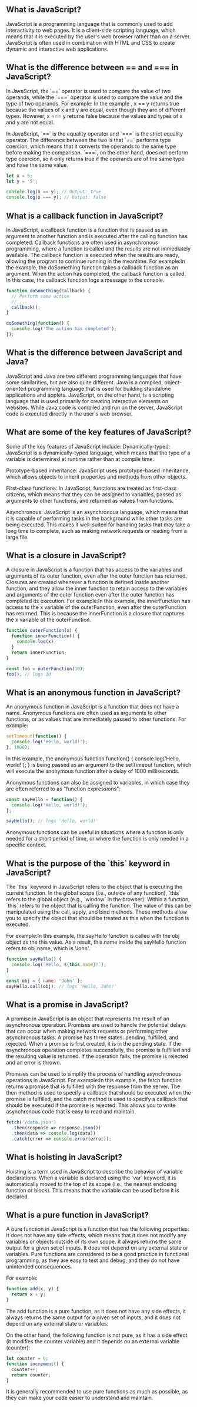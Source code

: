 <h2>What is JavaScript?</h2>
<p>JavaScript is a programming language that is commonly used to add interactivity to web pages. It is a client-side scripting language, which means that it is executed by the user's web browser rather than on a server. JavaScript is often used in combination with HTML and CSS to create dynamic and interactive web applications.</p>
<h2>What is the difference between == and === in JavaScript?</h2>
<p>In JavaScript, the `==` operator is used to compare the value of two operands, while the `===` operator is used to compare the value and the type of two operands. For example:
In the example , x == y returns true because the values of x and y are equal, even though they are of different types. However, x === y returns false because the values and types of x and y are not equal.</p>
<p>In JavaScript, `==` is the equality operator and `===` is the strict equality operator. The difference between the two is that `==` performs type coercion, which means that it converts the operands to the same type before making the comparison. `===`, on the other hand, does not perform type coercion, so it only returns true if the operands are of the same type and have the same value.</p>



```javascript
let x = 5;
let y = '5';

console.log(x == y); // Output: true
console.log(x === y); // Output: false
```

<h2>What is a callback function in JavaScript?</h2>
<p>In JavaScript, a callback function is a function that is passed as an argument to another function and is executed after the calling function has completed. Callback functions are often used in asynchronous programming, where a function is called and the results are not immediately available. The callback function is executed when the results are ready, allowing the program to continue running in the meantime.
For example:In the example, the doSomething function takes a callback function as an argument. When the action has completed, the callback function is called. In this case, the callback function logs a message to the console.</p>


```javascript
function doSomething(callback) {
  // Perform some action
  // ...
  callback();
}

doSomething(function() {
  console.log('The action has completed');
});
```


<h2>What is the difference between JavaScript and Java?</h2>
<p>JavaScript and Java are two different programming languages that have some similarities, but are also quite different. Java is a compiled, object-oriented programming language that is used for building standalone applications and applets. JavaScript, on the other hand, is a scripting language that is used primarily for creating interactive elements on websites. While Java code is compiled and run on the server, JavaScript code is executed directly in the user's web browser.</p>
<h2>What are some of the key features of JavaScript?</h2>
<p>Some of the key features of JavaScript include:
Dynamically-typed: JavaScript is a dynamically-typed language, which means that the type of a variable is determined at runtime rather than at compile time.

Prototype-based inheritance: JavaScript uses prototype-based inheritance, which allows objects to inherit properties and methods from other objects.

First-class functions: In JavaScript, functions are treated as first-class citizens, which means that they can be assigned to variables, passed as arguments to other functions, and returned as values from functions.

Asynchronous: JavaScript is an asynchronous language, which means that it is capable of performing tasks in the background while other tasks are being executed. This makes it well-suited for handling tasks that may take a long time to complete, such as making network requests or reading from a large file.</p>


<h2>What is a closure in JavaScript?</h2>
<p>A closure in JavaScript is a function that has access to the variables and arguments of its outer function, even after the outer function has returned. Closures are created whenever a function is defined inside another function, and they allow the inner function to retain access to the variables and arguments of the outer function even after the outer function has completed its execution.
For example:In this example, the innerFunction has access to the x variable of the outerFunction, even after the outerFunction has returned. This is because the innerFunction is a closure that captures the x variable of the outerFunction.</p>


```javascript
function outerFunction(x) {
  function innerFunction() {
    console.log(x);
  }
  return innerFunction;
}

const foo = outerFunction(10);
foo(); // logs 10
```


<h2>What is an anonymous function in JavaScript?</h2>
<p>An anonymous function in JavaScript is a function that does not have a name. Anonymous functions are often used as arguments to other functions, or as values that are immediately passed to other functions.
For example:</p>


```javascript
setTimeout(function() {
  console.log('Hello, world!');
}, 1000);
```

<p>In this example, the anonymous function function() { console.log('Hello, world!'); } is being passed as an argument to the setTimeout function, which will execute the anonymous function after a delay of 1000 milliseconds.

Anonymous functions can also be assigned to variables, in which case they are often referred to as "function expressions":</p>


```javascript
const sayHello = function() {
  console.log('Hello, world!');
};

sayHello(); // logs 'Hello, world!'
```


<p>Anonymous functions can be useful in situations where a function is only needed for a short period of time, or where the function is only needed in a specific context.</p>
<h2>What is the purpose of the `this` keyword in JavaScript?</h2>
<p>The `this` keyword in JavaScript refers to the object that is executing the current function. In the global scope (i.e., outside of any function), `this` refers to the global object (e.g., `window` in the browser). Within a function, `this` refers to the object that is calling the function.
The value of this can be manipulated using the call, apply, and bind methods. These methods allow you to specify the object that should be treated as this when the function is executed.

For example:In this example, the sayHello function is called with the obj object as the this value. As a result, this.name inside the sayHello function refers to obj.name, which is 'John'.</p>


```javascript
function sayHello() {
  console.log(`Hello, ${this.name}!`);
}

const obj = { name: 'John' };
sayHello.call(obj); // logs 'Hello, John!'
```


<h2>What is a promise in JavaScript?</h2>
<p>A promise in JavaScript is an object that represents the result of an asynchronous operation. Promises are used to handle the potential delays that can occur when making network requests or performing other asynchronous tasks.
A promise has three states: pending, fulfilled, and rejected. When a promise is first created, it is in the pending state. If the asynchronous operation completes successfully, the promise is fulfilled and the resulting value is returned. If the operation fails, the promise is rejected and an error is thrown.

Promises can be used to simplify the process of handling asynchronous operations in JavaScript. For example:In this example, the fetch function returns a promise that is fulfilled with the response from the server. The then method is used to specify a callback that should be executed when the promise is fulfilled, and the catch method is used to specify a callback that should be executed if the promise is rejected. This allows you to write asynchronous code that is easy to read and maintain.</p>


```javascript
fetch('/data.json')
  .then(response => response.json())
  .then(data => console.log(data))
  .catch(error => console.error(error));
```


<h2>What is hoisting in JavaScript?</h2>
<p>Hoisting is a term used in JavaScript to describe the behavior of variable declarations. When a variable is declared using the `var` keyword, it is automatically moved to the top of its scope (i.e., the nearest enclosing function or block). This means that the variable can be used before it is declared.</p>
<h2>What is a pure function in JavaScript?</h2>
<p>A pure function in JavaScript is a function that has the following properties:
It does not have any side effects, which means that it does not modify any variables or objects outside of its own scope.
It always returns the same output for a given set of inputs.
It does not depend on any external state or variables.
Pure functions are considered to be a good practice in functional programming, as they are easy to test and debug, and they do not have unintended consequences.

For example:</p>


```javascript
function add(x, y) {
  return x + y;
}
```

<p>The add function is a pure function, as it does not have any side effects, it always returns the same output for a given set of inputs, and it does not depend on any external state or variables.

On the other hand, the following function is not pure, as it has a side effect (it modifies the counter variable) and it depends on an external variable (counter):</p>


```javascript
let counter = 0;
function increment() {
  counter++;
  return counter;
}
```


<p>It is generally recommended to use pure functions as much as possible, as they can make your code easier to understand and maintain.</p>




